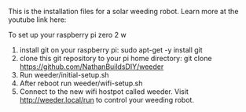 This is the installation files for a solar weeding robot.
Learn more at the youtube link here: 

To set up your raspberry pi zero 2 w 
1. install git on your raspberry pi: sudo apt-get -y install git
2. clone this git repository to your pi home directory: git clone https://github.com/NathanBuildsDIY/weeder
3. Run weeder/initial-setup.sh
4. After reboot run weeder/wifi-setup.sh
5. Connect to the new wifi hostpot called weeder.  Visit http://weeder.local/run to control your weeding robot.
